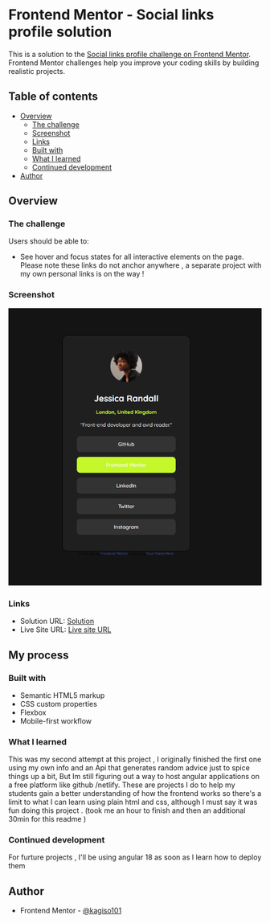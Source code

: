 # Frontend Mentor - Social links profile solution

This is a solution to the [Social links profile challenge on Frontend Mentor](https://www.frontendmentor.io/challenges/social-links-profile-UG32l9m6dQ). Frontend Mentor challenges help you improve your coding skills by building realistic projects. 

## Table of contents

- [Overview](#overview)
  - [The challenge](#the-challenge)
  - [Screenshot](#screenshot)
  - [Links](#links)
  - [Built with](#built-with)
  - [What I learned](#what-i-learned)
  - [Continued development](#continued-development)
- [Author](#author)


## Overview

### The challenge

Users should be able to:

- See hover and focus states for all interactive elements on the page. Please note these links do not anchor anywhere , a separate project with my own personal links is on the way !

### Screenshot

![completed challange image](./assets/images/image.png)



### Links

- Solution URL: [Solution](https://github.com/kagiso101/social-links-profile-main)
- Live Site URL: [Live site URL](https://kagiso101.github.io/social-links-profile-main/)

## My process

### Built with

- Semantic HTML5 markup
- CSS custom properties
- Flexbox
- Mobile-first workflow


### What I learned

This was my second attempt at this project , I originally finished the first one using my own info and an Api that generates random advice just to spice things up a bit, But Im still figuring out a way to host angular applications on a free platform like github /netlify. These are projects I do to help my students gain a better understanding of how the frontend works so there's a limit to what I can learn using plain html and css, although I must say it was fun doing this project . (took me an hour to finish and then an additional 30min for this readme )

### Continued development

For furture projects , I'll be using angular 18 as soon as I learn how to deploy them

## Author

- Frontend Mentor - [@kagiso101](https://www.frontendmentor.io/profile/kagiso101)
